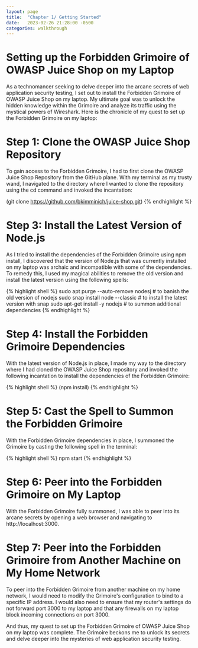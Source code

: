 ```yaml
---
layout: page
title:  "Chapter 1/ Getting Started"
date:   2023-02-26 21:28:00 -0500
categories: walkthrough
---
```


# Setting up the Forbidden Grimoire of OWASP Juice Shop on my Laptop

As a technomancer seeking to delve deeper into the arcane secrets of web application security testing, I set out to install the Forbidden Grimoire of OWASP Juice Shop on my laptop. My ultimate goal was to unlock the hidden knowledge within the Grimoire and analyze its traffic using the mystical powers of Wireshark. Here is the chronicle of my quest to set up the Forbidden Grimoire on my laptop:

# Step 1: Clone the OWASP Juice Shop Repository

To gain access to the Forbidden Grimoire, I had to first clone the OWASP Juice Shop Repository from the GitHub plane. With my terminal as my trusty wand, I navigated to the directory where I wanted to clone the repository using the cd command and invoked the incantation:


(git clone https://github.com/bkimminich/juice-shop.git)
{% endhighlight %}

# Step 3: Install the Latest Version of Node.js

As I tried to install the dependencies of the Forbidden Grimoire using npm install, I discovered that the version of Node.js that was currently installed on my laptop was archaic and incompatible with some of the dependencies. To remedy this, I used my magical abilities to remove the old version and install the latest version using the following spells:

{% highlight shell %}
sudo apt purge --auto-remove nodesj # to banish the old version of nodejs
sudo snap install node --classic # to install the latest version with snap
sudo apt-get install -y nodejs # to summon additional dependencies
{% endhighlight %}

# Step 4: Install the Forbidden Grimoire Dependencies

With the latest version of Node.js in place, I made my way to the directory where I had cloned the OWASP Juice Shop repository and invoked the following incantation to install the dependencies of the Forbidden Grimoire:

{% highlight shell %}
(npm install)
{% endhighlight %}

# Step 5: Cast the Spell to Summon the Forbidden Grimoire

With the Forbidden Grimoire dependencies in place, I summoned the Grimoire by casting the following spell in the terminal:

{% highlight shell %}
npm start
{% endhighlight %}

# Step 6: Peer into the Forbidden Grimoire on My Laptop

With the Forbidden Grimoire fully summoned, I was able to peer into its arcane secrets by opening a web browser and navigating to http://localhost:3000.

# Step 7: Peer into the Forbidden Grimoire from Another Machine on My Home Network

To peer into the Forbidden Grimoire from another machine on my home network, I would need to modify the Grimoire's configuration to bind to a specific IP address. I would also need to ensure that my router's settings do not forward port 3000 to my laptop and that any firewalls on my laptop block incoming connections on port 3000.

And thus, my quest to set up the Forbidden Grimoire of OWASP Juice Shop on my laptop was complete. The Grimoire beckons me to unlock its secrets and delve deeper into the mysteries of web application security testing.
